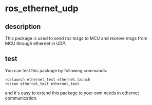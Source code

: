 # ros_ethernet_udp

## description

This package is used to send ros msgs to MCU and receive msgs from MCU through ethernet in UDP.

## test

You can test this package by following commands: 

```Shell
roslaunch ethernet_test ethernet.launch
rosrun ethernet_test ethernet_test
```

and it's easy to extend this package to your own needs in ethernet communication.